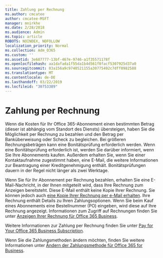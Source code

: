 ```yaml
---
title: Zahlung per Rechnung
ms.author: cmcatee
author: cmcatee-MSFT
manager: mnirkhe
ms.date: 2/28/2018
ms.audience: Admin
ms.topic: article
ROBOTS: NOINDEX, NOFOLLOW
localization_priority: Normal
ms.collection: Adm_O365
ms.custom: ''
ms.assetid: 3e687777-13bf-467e-9746-a1f35571178f
ms.openlocfilehash: aa1dafada1f55da1b4d561f0facf5307925d37a0
ms.sourcegitcommit: 03a156a9c9740521155a30775492c7dff0982588
ms.translationtype: MT
ms.contentlocale: de-DE
ms.lasthandoff: 03/22/2019
ms.locfileid: "30753389"
---
```

# <a name="pay-by-invoice"></a>Zahlung per Rechnung

Wenn die Kosten für Ihr Office 365-Abonnement einen bestimmten Betrag (dieser ist abhängig vom Standort des Diensts) übersteigen, haben Sie die Möglichkeit per Rechnung zu bezahlen und den Betrag per Banküberweisung oder Scheck zu begleichen. Bei größeren Rechnungsbeträgen kann eine Bonitätsprüfung erforderlich werden. Wenn eine Bonitätsprüfung erforderlich ist, werden Sie darüber informiert, wenn Sie Ihre Abonnements kaufen. Außerdem erhalten Sie, wenn Sie einer Kontaktaufnahme zugestimmt haben, eine E-Mail, die weitere Informationen zur Beantragung einer Kreditgenehmigung enthält. Bonitätsprüfungen dauern in der Regel nicht länger als zwei Werktage.
  
Wenn Sie für Ihr Abonnement per Rechnung bezahlen, erhalten Sie eine E-Mail-Nachricht, in der Ihnen mitgeteilt wird, dass Ihre Rechnung zum Anzeigen bereitsteht. Diese E-Mail enthält keine Kopie Ihrer Rechnung. Sie können jedoch auch [eine Kopie Ihrer Rechnung per e-Mail erhalten](https://support.office.com/article/734f4aab-df2d-4e9b-8cb1-691910bde216). Ihre Rechnung enthält Details zu Ihren Zahlungsoptionen. Wenn Sie beim Kauf eines Abonnements eine Bestellnummer (PO) eingeben, wird diese auf Ihre Rechnung angezeigt. Informationen zum Zugriff auf Rechnungen finden Sie unter [Anzeigen Ihrer Rechnung für Office 365 Business](https://support.office.com/article/2ae3ea58-4fce-4592-91d6-46e9ae3ec218).
  
Weitere Informationen zur Zahlung per Rechnung finden Sie unter [Pay for Your Office 365 Business Subscription](https://support.office.com/article/734f4aab-df2d-4e9b-8cb1-691910bde216).
  
Wenn Sie die Zahlungsmethoden ändern möchten, finden Sie weitere Informationen unter [Ändern der Zahlungsmethode für Office 365 for Business](https://support.office.com/article/8652f539-3123-4a8f-b9bd-6aa2f0e0372d).
  

